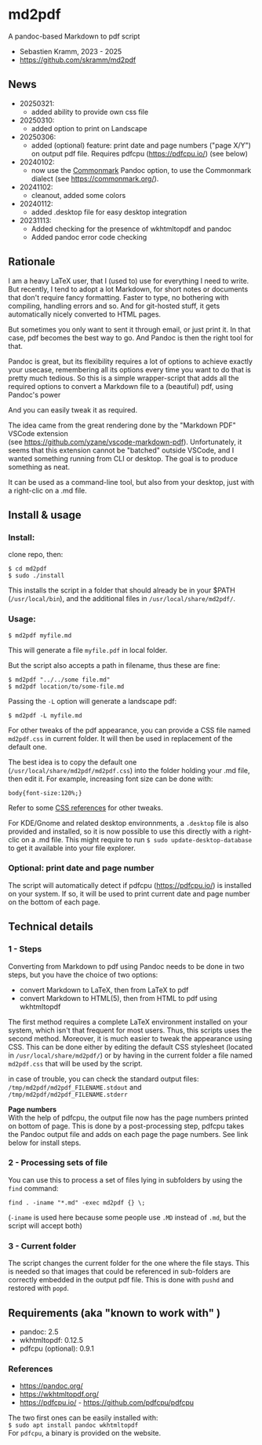 # md2pdf
A pandoc-based Markdown to pdf script

* Sebastien Kramm, 2023 - 2025
* https://github.com/skramm/md2pdf

## News
* 20250321:
  * added ability to provide own css file
* 20250310:
  * added option to print on Landscape
* 20250306:
  * added (optional) feature: print date and page numbers ("page X/Y") on output pdf file.
  Requires pdfcpu (https://pdfcpu.io/) (see below)
* 20240102:
  * now use the [Commonmark](https://spec.commonmark.org/) Pandoc option, to use the Commonmark dialect (see https://commonmark.org/).
* 20241102:
  * cleanout, added some colors
* 20240112:
  * added .desktop file for easy desktop integration
* 20231113:
  * Added checking for the presence of wkhtmltopdf and pandoc
  * Added pandoc error code checking

## Rationale

I am a heavy LaTeX user, that I (used to) use for everything I need to write.
But recently, I tend to adopt a lot Markdown, for short notes or documents that don't require fancy formatting.
Faster to type, no bothering with compiling, handling errors and so.
And for git-hosted stuff, it gets automatically nicely converted to HTML pages.

But sometimes you only want to sent it through email, or just print it.
In that case, pdf becomes the best way to go.
And Pandoc is then the right tool for that.

Pandoc is great, but its flexibility requires a lot of options to achieve exactly your usecase, remembering all its options every time you want to do that is pretty much tedious.
So this is a simple wrapper-script that adds all the required options to convert a Markdown file to a (beautiful) pdf, using Pandoc's power

And you can easily tweak it as required.

The idea came from the great rendering done by the "Markdown PDF" VSCode extension<br>
(see https://github.com/yzane/vscode-markdown-pdf).
Unfortunately, it seems that this extension cannot be "batched" outside VSCode, and I wanted something running from CLI or desktop.
The goal is to produce something as neat.

It can be used as a command-line tool, but also from your desktop, just with a right-clic on a .md file.

## Install & usage

### Install:
clone repo, then:
```
$ cd md2pdf
$ sudo ./install
```

This installs the script in a folder that should already be in your $PATH (`/usr/local/bin`), and the additional files in `/usr/local/share/md2pdf/`.

### Usage:
```
$ md2pdf myfile.md
```
This will generate a file `myfile.pdf` in local folder.

But the script also accepts a path in filename, thus these are fine:
```
$ md2pdf "../../some file.md"
$ md2pdf location/to/some-file.md
```

Passing the `-L` option will generate a landscape pdf:
```
$ md2pdf -L myfile.md
```

For other tweaks of the pdf appearance, you can provide a CSS file named `md2pdf.css` in current folder.
It will then be used in replacement of the default one.

The best idea is to copy the default one (`/usr/local/share/md2pdf/md2pdf.css`) into the folder holding your .md file, then edit it.
For example, increasing font size can be done with:
```
body{font-size:120%;}
```

Refer to some
[CSS references](https://www.google.com/search?q=css+reference)
for other tweaks.

For KDE/Gnome and related desktop environnments, a `.desktop` file is also provided and installed, so it is now possible to use this directly with a right-clic on a .md file.
This might require to run `$ sudo update-desktop-database` to get it available into your file explorer.


### Optional: print date and page number

The script will automatically detect if 
pdfcpu (https://pdfcpu.io/) is installed on your system.
If so, it will be used to print current date and page number on the bottom of each page.

## Technical details

### 1 - Steps
Converting from Markdown to pdf using Pandoc needs to be done in two steps, but you have the choice of two options:

* convert Markdown to LaTeX, then from LaTeX to pdf
* convert Markdown to HTML(5), then from HTML to pdf using wkhtmltopdf

The first method requires a complete LaTeX environment installed on your system, which isn't that frequent for most users.
Thus, this scripts uses the second method.
Moreover, it is much easier to tweak the appearance using CSS.
This can be done either by editing the default CSS stylesheet
(located in `/usr/local/share/md2pdf/`) or by having in the current folder a file named `md2pdf.css` that will be used by the script.

in case of trouble, you can check the standard output files:  
`/tmp/md2pdf/md2pdf_FILENAME.stdout` and `/tmp/md2pdf/md2pdf_FILENAME.stderr`

**Page numbers**  
With the help of pdfcpu, the output file now has the page numbers printed on bottom of page.
This is done by a post-processing step, pdfcpu takes the Pandoc output file and adds on each page the page numbers.
See link below for install steps.

### 2 - Processing sets of file

You can use this to process a set of files lying in subfolders by using the `find` command:
```
find . -iname "*.md" -exec md2pdf {} \;
```

(`-iname` is used here because some people use `.MD` instead of `.md`, but the script will accept both)


### 3 - Current folder

The script changes the current folder for the one where the file stays.
This is needed so that images that could be referenced in sub-folders are correctly embedded in the output pdf file.
This is done with `pushd` and restored with `popd`.

## Requirements (aka "known to work with" )

* pandoc: 2.5
* wkhtmltopdf: 0.12.5
* pdfcpu (optional): 0.9.1

### References
* https://pandoc.org/
* https://wkhtmltopdf.org/
* https://pdfcpu.io/ - https://github.com/pdfcpu/pdfcpu

The two first ones can be easily installed with:  
`$ sudo apt install pandoc wkhtmltopdf`  
For `pdfcpu`, a binary is provided on the website.


